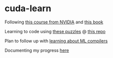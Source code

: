 # cuda-learn
Following [this course from NVIDIA](https://docs.nvidia.com/cuda/cuda-c-programming-guide/) and [this book](https://shop.elsevier.com/books/programming-massively-parallel-processors/hwu/978-0-323-91231-0)

Learning to code using [these puzzles](https://github.com/srush/gpu-puzzles?tab=readme-ov-file) @ [this repo](https://github.com/arnavarora1710/cuda-learn/tree/main)

Plan to follow up with [learning about ML compilers](https://mlc.ai/)

Documenting my progress [here](https://arnav-arora.netlify.app/docs/interesting-stuff-idk/cuda-programming/)
